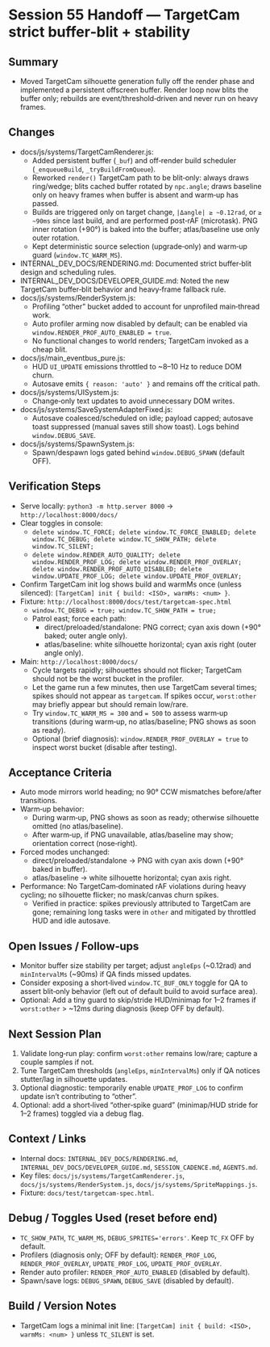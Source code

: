 # Session 55 Handoff — TargetCam strict buffer‑blit + stability

## Summary
- Moved TargetCam silhouette generation fully off the render phase and implemented a persistent offscreen buffer. Render loop now blits the buffer only; rebuilds are event/threshold‑driven and never run on heavy frames.

## Changes
- docs/js/systems/TargetCamRenderer.js:
  - Added persistent buffer (`_buf`) and off‑render build scheduler (`_enqueueBuild`, `_tryBuildFromQueue`).
  - Reworked `render()` TargetCam path to be blit‑only: always draws ring/wedge; blits cached buffer rotated by `npc.angle`; draws baseline only on heavy frames when buffer is absent and warm‑up has passed.
  - Builds are triggered only on target change, `|Δangle| ≥ ~0.12rad`, or `≥ ~90ms` since last build, and are performed post‑rAF (microtask). PNG inner rotation (+90°) is baked into the buffer; atlas/baseline use only outer rotation.
  - Kept deterministic source selection (upgrade‑only) and warm‑up guard (`window.TC_WARM_MS`).
- INTERNAL_DEV_DOCS/RENDERING.md: Documented strict buffer‑blit design and scheduling rules.
- INTERNAL_DEV_DOCS/DEVELOPER_GUIDE.md: Noted the new TargetCam buffer‑blit behavior and heavy‑frame fallback rule.
- docs/js/systems/RenderSystem.js:
  - Profiling “other” bucket added to account for unprofiled main‑thread work.
  - Auto profiler arming now disabled by default; can be enabled via `window.RENDER_PROF_AUTO_ENABLED = true`.
  - No functional changes to world renders; TargetCam invoked as a cheap blit.
- docs/js/main_eventbus_pure.js:
  - HUD `UI_UPDATE` emissions throttled to ~8–10 Hz to reduce DOM churn.
  - Autosave emits `{ reason: 'auto' }` and remains off the critical path.
- docs/js/systems/UISystem.js:
  - Change‑only text updates to avoid unnecessary DOM writes.
- docs/js/systems/SaveSystemAdapterFixed.js:
  - Autosave coalesced/scheduled on idle; payload capped; autosave toast suppressed (manual saves still show toast). Logs behind `window.DEBUG_SAVE`.
- docs/js/systems/SpawnSystem.js:
  - Spawn/despawn logs gated behind `window.DEBUG_SPAWN` (default OFF).

## Verification Steps
- Serve locally: `python3 -m http.server 8000` → `http://localhost:8000/docs/`
- Clear toggles in console:
  - `delete window.TC_FORCE; delete window.TC_FORCE_ENABLED; delete window.TC_DEBUG; delete window.TC_SHOW_PATH; delete window.TC_SILENT;`
  - `delete window.RENDER_AUTO_QUALITY; delete window.RENDER_PROF_LOG; delete window.RENDER_PROF_OVERLAY; delete window.RENDER_PROF_AUTO_DISABLED; delete window.UPDATE_PROF_LOG; delete window.UPDATE_PROF_OVERLAY;`
- Confirm TargetCam init log shows build and warmMs once (unless silenced): `[TargetCam] init { build: <ISO>, warmMs: <num> }`.
- Fixture: `http://localhost:8000/docs/test/targetcam-spec.html`
  - `window.TC_DEBUG = true; window.TC_SHOW_PATH = true;`
  - Patrol east; force each path:
    - direct/preloaded/standalone: PNG correct; cyan axis down (+90° baked; outer angle only).
    - atlas/baseline: white silhouette horizontal; cyan axis right (outer angle only).
- Main: `http://localhost:8000/docs/`
  - Cycle targets rapidly; silhouettes should not flicker; TargetCam should not be the worst bucket in the profiler.
  - Let the game run a few minutes, then use TargetCam several times; spikes should not appear as `targetcam`. If spikes occur, `worst:other` may briefly appear but should remain low/rare.
  - Try `window.TC_WARM_MS = 300` and `= 500` to assess warm‑up transitions (during warm‑up, no atlas/baseline; PNG shows as soon as ready).
  - Optional (brief diagnosis): `window.RENDER_PROF_OVERLAY = true` to inspect worst bucket (disable after testing).

## Acceptance Criteria
- Auto mode mirrors world heading; no 90° CCW mismatches before/after transitions.
- Warm‑up behavior:
  - During warm‑up, PNG shows as soon as ready; otherwise silhouette omitted (no atlas/baseline).
  - After warm‑up, if PNG unavailable, atlas/baseline may show; orientation correct (nose‑right).
- Forced modes unchanged:
  - direct/preloaded/standalone → PNG with cyan axis down (+90° baked in buffer).
  - atlas/baseline → white silhouette horizontal; cyan axis right.
- Performance: No TargetCam‑dominated rAF violations during heavy cycling; no silhouette flicker; no mask/canvas churn spikes.
  - Verified in practice: spikes previously attributed to TargetCam are gone; remaining long tasks were in `other` and mitigated by throttled HUD and idle autosave.

## Open Issues / Follow‑ups
- Monitor buffer size stability per target; adjust `angleEps` (~0.12rad) and `minIntervalMs` (~90ms) if QA finds missed updates.
- Consider exposing a short‑lived `window.TC_BUF_ONLY` toggle for QA to assert blit‑only behavior (left out of default build to avoid surface area).
- Optional: Add a tiny guard to skip/stride HUD/minimap for 1–2 frames if `worst:other` > ~12ms during diagnosis (keep OFF by default).

## Next Session Plan
1. Validate long‑run play: confirm `worst:other` remains low/rare; capture a couple samples if not.
2. Tune TargetCam thresholds (`angleEps`, `minIntervalMs`) only if QA notices stutter/lag in silhouette updates.
3. Optional diagnostic: temporarily enable `UPDATE_PROF_LOG` to confirm update isn’t contributing to “other”.
4. Optional: add a short‑lived “other‑spike guard” (minimap/HUD stride for 1–2 frames) toggled via a debug flag.

## Context / Links
- Internal docs: `INTERNAL_DEV_DOCS/RENDERING.md`, `INTERNAL_DEV_DOCS/DEVELOPER_GUIDE.md`, `SESSION_CADENCE.md`, `AGENTS.md`.
- Key files: `docs/js/systems/TargetCamRenderer.js`, `docs/js/systems/RenderSystem.js`, `docs/js/systems/SpriteMappings.js`.
- Fixture: `docs/test/targetcam-spec.html`.

## Debug / Toggles Used (reset before end)
- `TC_SHOW_PATH`, `TC_WARM_MS`, `DEBUG_SPRITES='errors'`. Keep `TC_FX` OFF by default.
- Profilers (diagnosis only; OFF by default): `RENDER_PROF_LOG`, `RENDER_PROF_OVERLAY`, `UPDATE_PROF_LOG`, `UPDATE_PROF_OVERLAY`.
- Render auto profiler: `RENDER_PROF_AUTO_ENABLED` (disabled by default).
- Spawn/save logs: `DEBUG_SPAWN`, `DEBUG_SAVE` (disabled by default).

## Build / Version Notes
- TargetCam logs a minimal init line: `[TargetCam] init { build: <ISO>, warmMs: <num> }` unless `TC_SILENT` is set.
